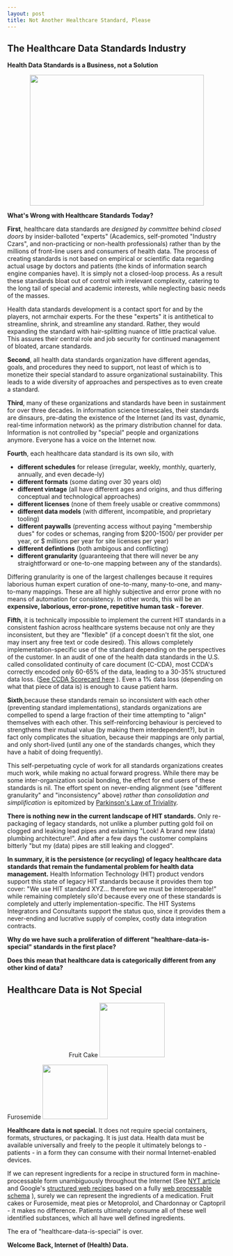 ```yaml
---
layout: post
title: Not Another Healthcare Standard, Please
---
```



The Healthcare Data Standards Industry
-----

**Health Data Standards is a Business, not a Solution**


<p align="center">
  <img src="https://upload.wikimedia.org/wikipedia/commons/f/f9/Federal_Open_Market_Committee_Meeting.jpg" width="400px" height="300px" />
</p>


**What's Wrong with Healthcare Standards Today?**

**First**, healthcare data standards are *designed by committee* behind *closed doors* by insider-balloted "experts" (Academics,  self-promoted "Industry Czars", and non-practicing or non-health professionals) rather than by the millions of front-line users and consumers of health data. The process of creating standards is not based on empirical or scientific data regarding actual usage by doctors and patients (the kinds of information search engine companies have). It is simply not a closed-loop process.  As a result these standards bloat out of control with irrelevant complexity, catering to the long tail of special and academic interests, while neglecting basic needs of the masses. 

Health data standards development is a contact sport for and by the players, not armchair experts. For the these "experts" it is antithetical to streamline, shrink, and streamline any standard. Rather, they would expanding the standard with hair-splitting nuance of little practical value.  This assures their central role and job security for continued management of bloated, arcane standards.


**Second**, all health data standards organization have different agendas, goals, and procedures they need to support, not least of which is to monetize their special standard to assure organizational sustainability. This leads to a wide diversity of approaches and perspectives as to even create a standard.

**Third**, many of these organizations and standards have been in sustainment for over three decades.  In information science timescales, their standards are dinsaurs, pre-dating the existence of the Internet (and its vast, dynamic, real-time information network) as the primary distribution channel for data.  Information is not controlled by "special" people and organizations anymore. Everyone has a voice on the Internet now. 

**Fourth**, each healthcare data standard is its own silo, with

* **different schedules** for release (irregular, weekly, monthly, quarterly, annually, and even decade-ly)
* **different formats** (some dating over 30 years old)
* **different vintage** (all have different ages and origins, and thus differing conceptual and technological approaches)
* **different licenses** (none of them freely usable or creative commmons)
* **different data models** (with different, incompatible, and proprietary tooling)
* **different paywalls** (preventing access without paying "membership dues" for codes or schemas, ranging from $200-1500/ per provider per year, or $ millions per year for site licenses per year)
* **different defintions** (both ambigous and conflicting)
* **different granularity** (guaranteeing that there will never be any straightforward or one-to-one mapping between any of the standards).

Differing granularity is one of the largest challenges because it requires laborious human expert curation of one-to-many, many-to-one, and many-to-many mappings. These are all highly subjective and error prone with no means of automation for consistency. In other words, this will be an **expensive, laborious, error-prone, repetitive human task - forever**.


**Fifth**, it is technically impossible to implement the current HIT standards in a consistent fashion across healthcare systems because not only are they inconsistent, but they are "flexible" (if a concept doesn't fit the slot, one may insert any  free text or code desired). This allows completely implementation-specific use of the standard depending on the perspectives of the customer. In an audit of one of the health data standards in the U.S. called consolidated continuity of care document (C-CDA), most CCDA's correctly encoded only 60-65% of the data, leading to a 30-35% structured data loss. ([See CCDA Scorecard here](http://ccda-scorecard.smartplatforms.org/static/ccdaScorecard) ). Even a 1% data loss (depending on what that piece of data is) is enough to cause patient harm. 

**Sixth**,because these standards remain so inconsistent with each other (preventing standard implementations), standards organizations are compelled to spend a large fraction of their time attempting to "align" themselves with each other. This self-reinforcing behaviour is percieved to strengthens their mutual value (by making them interdependent?), but in fact only complicates the situation, because their mappings are only partial, and only short-lived (until any one of the standards changes, which they have a habit of doing frequently). 

This self-perpetuating cycle of work for all standards organizations creates much work,  while making no actual forward progress. While there may be some inter-organization social bonding, the effect for end users of these standards is nil. The effort spent on never-ending alignment (see "different granularity" and "inconsistency" above) *rather than consolidation and simplification*  is epitomized by [Parkinson's Law of Triviality](https://en.wikipedia.org/wiki/Parkinson%27s_law_of_triviality).

**There is nothing new in the current landscape of HIT standards.**  Only re-packaging of legacy standards, not unlike a plumber putting gold foil on clogged and leaking lead pipes and exlaiming "Look! A brand new (data) plumbing architecture!". And after a few days the customer complains bitterly "but my (data) pipes are still leaking and clogged".

**In summary, it is the persistence (or recycling) of legacy healthcare data standards that remain the fundamental problem for health data management.**  Health Information Technology (HIT) product vendors support this state of legacy HIT standards because it provides them top cover: "We use HIT standard XYZ... therefore we must be interoperable!" while remaining completely silo'd because every one of these standards is completely and utterly implementation-specific.  The HIT Systems Integrators and  Consultants support the status quo, since it provides them a never-ending and lucrative supply of complex, costly data integration contracts.


**Why do we have such a proliferation of different "healthare-data-is-special" standards in the first place?**

**Does this mean that healthcare data is categorically different from any other kind of data?**


Healthcare Data is Not Special
-----

<p align="center">
Fruit Cake <img src="http://www.ultrahd4kwallpaper.in/wp-content/uploads/2014/06/fruit-cake-hd-wallpaper-2.jpg" width="150px" height="125px" />

Furosemide <img src="https://d1hekt5vpuuw9b.cloudfront.net/assets/article/fe274ef18e93e75562dc05fe87b18316_are-you-taking-too-much-medicine-580x326_featuredImage.jpg" width="150px" height="125px" />
</p>


**Healthcare data is not special.**  It does not require special containers, formats, structures, or packaging. It is just data.   Health data must be available universally and freely to the people it ultimately belongs to -patients -  in a form they can consume with their normal Internet-enabled devices.  

If we can represent ingredients for a recipe in structured form in machine-processable form unambiguously throughout the Internet (See [NYT article](http://open.blogs.nytimes.com/2015/04/09/extracting-structured-data-from-recipes-using-conditional-random-fields/?_r=0) and Google's [structured web recipes](https://developers.google.com/structured-data/rich-snippets/recipes) based on a fully [web processable schema](http://schema.org/Recipe) ), surely we can represent the ingredients of a medication.  Fruit cakes or Furosemide,  meat pies or Metoprolol,  and Chardonnay or Captopril -  it makes no difference.  Patients ultimately consume all of these well identified substances, which all have well defined ingredients.

The era of "healthcare-data-is-special" is over. 

**Welcome Back, Internet of (Health) Data.**





